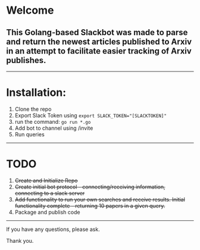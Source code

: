 # Welcome

## This Golang-based Slackbot was made to parse and return the newest articles published to Arxiv in an attempt to facilitate easier tracking of Arxiv publishes.

---

# Installation:

1. Clone the repo
2. Export Slack Token using `export SLACK_TOKEN="[SLACKTOKEN]"`
3. run the command: `go run *.go`
4. Add bot to channel using /invite
5. Run queries

---

# TODO
1. ~~Create and Initialize Repo~~
2. ~~Create initial bot protocol - connecting/receiving information, connecting to a slack server~~
3. ~~Add functionality to run your own searches and receive results. Initial functionality complete - returning 10 papers in a given query.~~
4. Package and publish code

---

If you have any questions, please ask.

Thank you.
